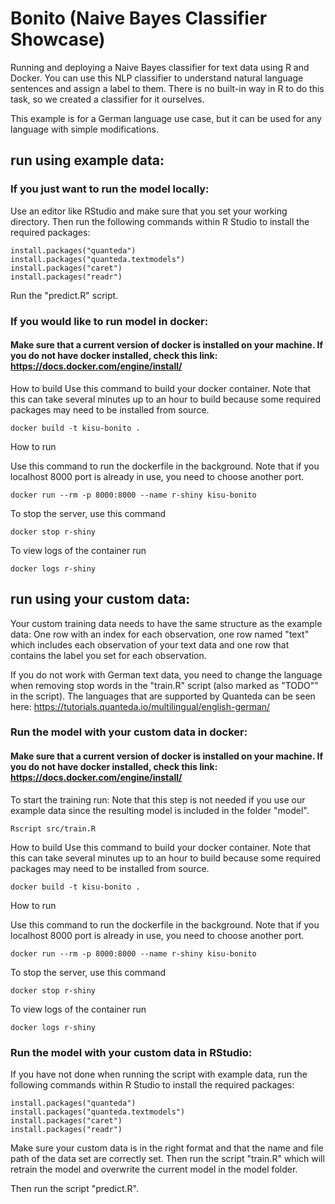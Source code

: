 # Bonito (Naive Bayes Classifier Showcase)

Running and deploying a Naive Bayes classifier for text data using R and Docker. You can use this NLP classifier to understand natural language sentences and assign a label to them.
There is no built-in way in R to do this task, so we created a classifier for it ourselves.

This example is for a German language use case, but it can be used for any language with simple modifications.

## run using example data:

### If you just want to run the model locally:
Use an editor like RStudio and make sure that you set your working directory. Then run the following commands within R Studio to install the required packages:
```
install.packages("quanteda")
install.packages("quanteda.textmodels")
install.packages("caret")
install.packages("readr")
```
Run the "predict.R" script. 

### If you would like to run model in docker: 

#### Make sure that a current version of docker is installed on your machine. If you do not have docker installed, check this link: https://docs.docker.com/engine/install/ 

How to build
Use this command to build your docker container. Note that this can take several minutes up to an hour to build because some required packages may need to be installed from source. 

```
docker build -t kisu-bonito .
```

How to run

Use this command to run the dockerfile in the background. Note that if you localhost 8000 port is already in use, you need to choose another port.

```
docker run --rm -p 8000:8000 --name r-shiny kisu-bonito
```

To stop the server, use this command

```
docker stop r-shiny
```

To view logs of the container run

```
docker logs r-shiny
```

## run using your custom data:

Your custom training data needs to have the same structure as the example data: One row with an index for each observation, one row named "text" which includes each observation of your text data and one row that contains the label you set for each observation. 

If you do not work with German text data, you need to change the language when removing stop words in the "train.R" script (also marked as "TODO"" in the script). The languages that are supported by Quanteda can be seen here: https://tutorials.quanteda.io/multilingual/english-german/

### Run the model with your custom data in docker: 

#### Make sure that a current version of docker is installed on your machine. If you do not have docker installed, check this link: https://docs.docker.com/engine/install/ 

To start the training run:
Note that this step is not needed if you use our example data since the resulting model is included in the folder "model".

```
Rscript src/train.R
```

How to build
Use this command to build your docker container. Note that this can take several minutes up to an hour to build because some required packages may need to be installed from source. 

```
docker build -t kisu-bonito .
```

How to run

Use this command to run the dockerfile in the background. Note that if you localhost 8000 port is already in use, you need to choose another port.

```
docker run --rm -p 8000:8000 --name r-shiny kisu-bonito
```

To stop the server, use this command

```
docker stop r-shiny
```

To view logs of the container run

```
docker logs r-shiny
```

### Run the model with your custom data in RStudio: 

If you have not done when running the script with example data, run the following commands within R Studio to install the required packages:
```
install.packages("quanteda")
install.packages("quanteda.textmodels")
install.packages("caret")
install.packages("readr")
```

Make sure your custom data is in the right format and that the name and file path of the data set are correctly set. Then run the script "train.R" which will retrain the model and overwrite the current model in the model folder. 

Then run the script "predict.R". 
